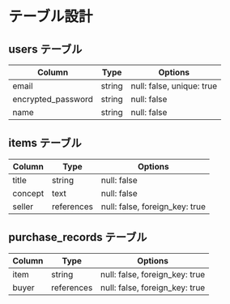 # テーブル設計

## users テーブル

| Column             | Type   | Options                   |
| ------------------ | ------ | ------------------------- |
| email              | string | null: false, unique: true |
| encrypted_password | string | null: false               |
| name               | string | null: false               |

## items テーブル

| Column    | Type       | Options                        |
| --------- | ---------- | ------------------------------ |
| title     | string     | null: false                    |
| concept   | text       | null: false                    |
| seller    | references | null: false, foreign_key: true |

## purchase_records テーブル

| Column    | Type       | Options                        |
| --------- | ---------- | ------------------------------ |
| item      | string     | null: false, foreign_key: true |
| buyer     | references | null: false, foreign_key: true |